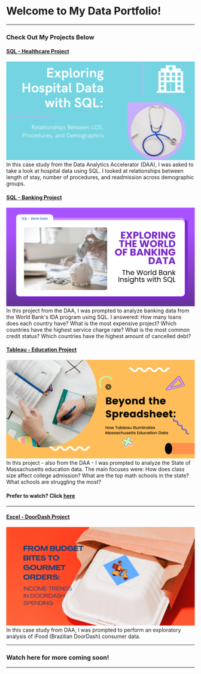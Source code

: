# Welcome to My Data Portfolio!

---

### Check Out My Projects Below 

#### [SQL - Healthcare Project](/hospital.md)
[<img src="images/sql 2 image.png">](https://www.linkedin.com/pulse/exploring-hospital-data-sql-relationships-between-los-megan-easton-ommue/?trackingId=ZMr%2BkxKcRpe4cslv8u1hzg%3D%3D)
In this case study from the Data Analytics Accelerator (DAA), I was asked to take a look at hospital data using SQL. I looked at relationships between length of stay, number of procedures, and readmission across demographic groups.

#### [SQL - Banking Project](/bank.md)
[<img src="images/Blue Modern Minimalist Simple Article LinkedIn Sponsored Contentsql .png">](https://www.linkedin.com/pulse/exploring-world-banking-data-bank-insights-sql-megan-easton-qe2re?)
In this project from the DAA, I was prompted to analyze banking data from the World Bank's IDA program using SQL. I answered: How many loans does each country have?
What is the most expensive project?
Which countries have the highest service charge rate?
What is the most common credit status?
Which countries have the highest amount of cancelled debt?

#### [Tableau - Education Project](https://www.linkedin.com/pulse/beyond-spreadsheet-how-tableau-illuminates-education-data-easton-g4fge/?trackingId=INB8PW4ZQQqJIzGqfQDvoA%3D%3D) 
[<img src="images/Blue Modern Minimalist Simple Article LinkedIn Sponsored Content.png"/>](https://www.linkedin.com/pulse/beyond-spreadsheet-how-tableau-illuminates-education-data-easton-g4fge/?trackingId=INB8PW4ZQQqJIzGqfQDvoA%3D%3D)
In this project - also from the DAA - I was prompted to analyze the State of Massachusetts education data. The main focuses were:
How does class size affect college admission?
What are the top math schools in the state? 
What schools are struggling the most?

#### Prefer to watch? Click [here](https://www.loom.com/share/ae9dd88d60874f509d0725108533caa6?sid=0a9256b5-1dec-4b51-a6b3-e5e896379737)
---
#### [Excel - DoorDash Project](https://www.linkedin.com/pulse/from-budget-bites-gourmet-orders-income-trends-doordash-megan-easton-12sae/?trackingId=YiSnGoQeR6Oh3YIsClT1CQ%3D%3D) 
[<img src="images/Blue Modern Minimalist Simple Article LinkedIn Sponsored Content excel.png"/>](https://www.linkedin.com/pulse/from-budget-bites-gourmet-orders-income-trends-doordash-megan-easton-12sae/?trackingId=YiSnGoQeR6Oh3YIsClT1CQ%3D%3D)
In this case study from DAA, I was prompted to perform an exploratory analysis of iFood (Brazilian DoorDash) consumer data. 


---


### Watch here for more coming soon!


---




